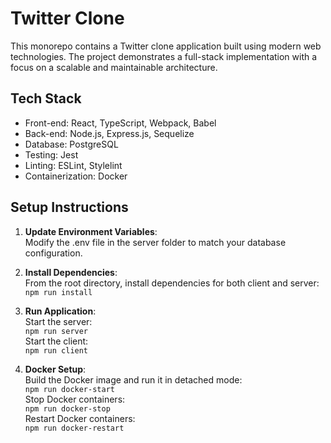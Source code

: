 # Twitter Clone

This monorepo contains a Twitter clone application built using modern web technologies. The project demonstrates a full-stack implementation with a focus on a scalable and maintainable architecture.

## Tech Stack

- Front-end: React, TypeScript, Webpack, Babel
- Back-end: Node.js, Express.js, Sequelize
- Database: PostgreSQL
- Testing: Jest
- Linting: ESLint, Stylelint
- Containerization: Docker

## Setup Instructions

1. **Update Environment Variables**: \
Modify the .env file in the server folder to match your database configuration.

2. **Install Dependencies**: \
From the root directory, install dependencies for both client and server: \
`npm run install`

3. **Run Application**: \
Start the server: \
`npm run server` \
Start the client: \
`npm run client`

4. **Docker Setup**: \
Build the Docker image and run it in detached mode: \
`npm run docker-start` \
Stop Docker containers: \
`npm run docker-stop` \
Restart Docker containers: \
`npm run docker-restart`
